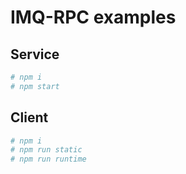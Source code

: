 # IMQ-RPC examples

## Service

~~~bash
# npm i
# npm start
~~~

## Client

~~~bash
# npm i
# npm run static
# npm run runtime
~~~
